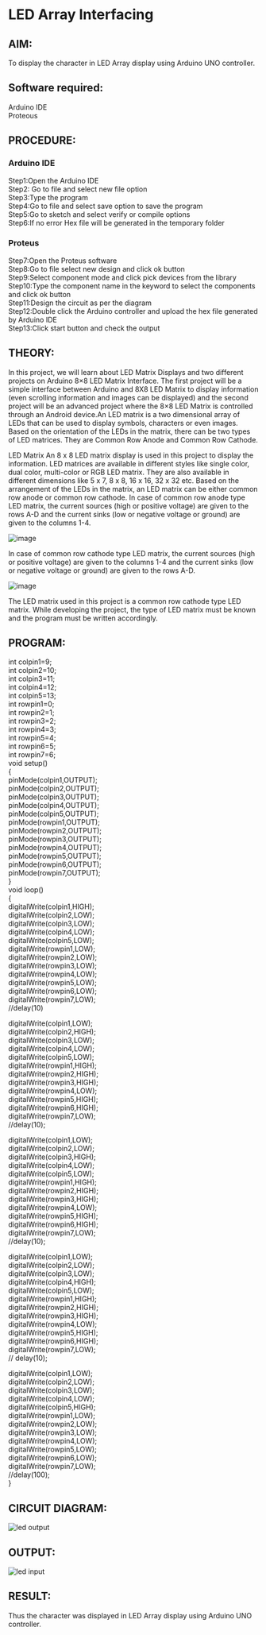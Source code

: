 # LED Array Interfacing 

##  AIM:
To display the character in LED Array display using Arduino UNO controller.

## Software required:
Arduino IDE </br>
Proteous

## PROCEDURE:
### Arduino IDE
Step1:Open the Arduino IDE </br>
Step2: Go to file and select new file option </br>
Step3:Type the program </br>
Step4:Go to file and select save option to save the program </br>
Step5:Go to sketch and select verify or compile options </br>
Step6:If no error Hex file will be generated in the temporary folder </br>
### Proteus
Step7:Open the Proteus software </br>
Step8:Go to file select new design and click ok button </br>
Step9:Select component mode and click pick devices from the library </br>
Step10:Type the component name in the keyword to select the components and click ok button </br>
Step11:Design the circuit as per the diagram </br>
Step12:Double click the Arduino controller and upload the hex file generated by Arduino IDE </br>
Step13:Click start button and check the output

## THEORY:
In this project, we will learn about LED Matrix Displays and two different projects on Arduino 8×8 LED Matrix Interface. The first project will be a simple interface between Arduino and 8X8 LED Matrix to display information (even scrolling information and images can be displayed) and the second project will be an advanced project where the 8×8 LED Matrix is controlled through an Android device.An LED matrix is a two dimensional array of LEDs that can be used to display symbols, characters or even images. Based on the orientation of the LEDs in the matrix, there can be two types of LED matrices. They are Common Row Anode and Common Row Cathode.

LED Matrix
An 8 x 8 LED matrix display is used in this project to display the information. LED matrices are available in different styles like single color, dual color, multi-color or RGB LED matrix. They are also available in different dimensions like 5 x 7, 8 x 8, 16 x 16, 32 x 32 etc. Based on the arrangement of the LEDs in the matrix, an LED matrix can be either common row anode or common row cathode. In case of common row anode type LED matrix, the current sources (high or positive voltage) are given to the rows A-D and the current sinks (low or negative voltage or ground) are given to the columns 1-4.


![image](https://github.com/Jeganvjk/LED-array-Interfacing-/assets/132189820/483af3c6-aa53-4f50-a764-1024937bc0ce)

In case of common row cathode type LED matrix, the current sources (high or positive voltage) are given to the columns 1-4 and the current sinks (low or negative voltage or ground) are given to the rows A-D.


![image](https://github.com/Jeganvjk/LED-array-Interfacing-/assets/132189820/6fb62629-61be-403a-a338-62c9c5384608)


The LED matrix used in this project is a common row cathode type LED matrix. While developing the project, the type of LED matrix must be known and the program must be written accordingly.

## PROGRAM:

int colpin1=9;</br>
int colpin2=10;</br>
int colpin3=11;</br>
int colpin4=12;</br>
int colpin5=13;</br>
int rowpin1=0;</br>
int rowpin2=1;</br>
int rowpin3=2;</br>
int rowpin4=3;</br>
int rowpin5=4;</br>
int rowpin6=5;</br>
int rowpin7=6;</br>
void setup() </br>
{</br>
  pinMode(colpin1,OUTPUT);</br>
  pinMode(colpin2,OUTPUT);</br>
  pinMode(colpin3,OUTPUT);</br>
  pinMode(colpin4,OUTPUT);</br>
  pinMode(colpin5,OUTPUT);</br>
  pinMode(rowpin1,OUTPUT);</br>
  pinMode(rowpin2,OUTPUT);</br>
  pinMode(rowpin3,OUTPUT);</br>
  pinMode(rowpin4,OUTPUT);</br>
  pinMode(rowpin5,OUTPUT);</br>
  pinMode(rowpin6,OUTPUT);</br>
  pinMode(rowpin7,OUTPUT);</br>
}</br>
void loop()</br> 
{</br>
  digitalWrite(colpin1,HIGH);</br>
  digitalWrite(colpin2,LOW);</br>
  digitalWrite(colpin3,LOW);</br>
  digitalWrite(colpin4,LOW);</br>
  digitalWrite(colpin5,LOW);</br>
  digitalWrite(rowpin1,LOW);</br>
  digitalWrite(rowpin2,LOW);</br>
  digitalWrite(rowpin3,LOW);</br>
  digitalWrite(rowpin4,LOW);</br>
  digitalWrite(rowpin5,LOW);</br>
  digitalWrite(rowpin6,LOW);</br>
  digitalWrite(rowpin7,LOW);</br>
  //delay(10)</br>
      
  digitalWrite(colpin1,LOW);</br>
  digitalWrite(colpin2,HIGH);</br>
  digitalWrite(colpin3,LOW);</br>
  digitalWrite(colpin4,LOW);</br>
  digitalWrite(colpin5,LOW);</br>
  digitalWrite(rowpin1,HIGH);</br>
  digitalWrite(rowpin2,HIGH);</br>
  digitalWrite(rowpin3,HIGH);</br>
  digitalWrite(rowpin4,LOW);</br>
  digitalWrite(rowpin5,HIGH);</br>
  digitalWrite(rowpin6,HIGH);</br>
  digitalWrite(rowpin7,LOW);</br>
  //delay(10);</br>
  
  digitalWrite(colpin1,LOW);</br>
  digitalWrite(colpin2,LOW);</br>
  digitalWrite(colpin3,HIGH);</br>
  digitalWrite(colpin4,LOW);</br>
  digitalWrite(colpin5,LOW);</br>
  digitalWrite(rowpin1,HIGH);</br>
  digitalWrite(rowpin2,HIGH);</br>
  digitalWrite(rowpin3,HIGH);</br>
  digitalWrite(rowpin4,LOW);</br>
  digitalWrite(rowpin5,HIGH);</br>
  digitalWrite(rowpin6,HIGH);</br>
  digitalWrite(rowpin7,LOW);</br>
  //delay(10);</br>
  
  digitalWrite(colpin1,LOW);</br>
  digitalWrite(colpin2,LOW);</br>
  digitalWrite(colpin3,LOW);</br>
  digitalWrite(colpin4,HIGH);</br>
  digitalWrite(colpin5,LOW);</br>
  digitalWrite(rowpin1,HIGH);</br>
  digitalWrite(rowpin2,HIGH);</br>
  digitalWrite(rowpin3,HIGH);</br>
  digitalWrite(rowpin4,LOW);</br>
  digitalWrite(rowpin5,HIGH);</br>
  digitalWrite(rowpin6,HIGH);</br>
  digitalWrite(rowpin7,LOW);</br>
 // delay(10);</br>
  
  digitalWrite(colpin1,LOW);</br>
  digitalWrite(colpin2,LOW);</br>
  digitalWrite(colpin3,LOW);</br>
  digitalWrite(colpin4,LOW);</br>
  digitalWrite(colpin5,HIGH);</br>
  digitalWrite(rowpin1,LOW);</br>
  digitalWrite(rowpin2,LOW);</br>
  digitalWrite(rowpin3,LOW);</br>
  digitalWrite(rowpin4,LOW);</br>
  digitalWrite(rowpin5,LOW);</br>
  digitalWrite(rowpin6,LOW);</br>
  digitalWrite(rowpin7,LOW);</br>
  //delay(100);</br>
   }</br>
   
## CIRCUIT DIAGRAM:
![led output](https://github.com/Jeganvjk/LED-array-Interfacing-/assets/132189820/6023b7a1-533e-4583-ac5f-96bcc1f4f3bf)

## OUTPUT:

![led input](https://github.com/Jeganvjk/LED-array-Interfacing-/assets/132189820/2d088674-00ea-4eaf-802b-c63fab1a717f)

## RESULT:
Thus the character was displayed in LED Array display using Arduino UNO controller.
